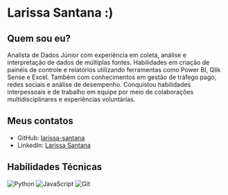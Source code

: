 # Larissa Santana :)

## Quem sou eu?

Analista de Dados Júnior com experiência em coleta, análise e interpretação de dados de
múltiplas fontes. Habilidades em criação de painéis de controle e relatórios utilizando
ferramentas como Power BI, Qlik Sense e Excel. Também com conhecimentos em gestão
de tráfego pago, redes sociais e análise de desempenho. Conquistou habilidades
interpessoais e de trabalho em equipe por meio de colaborações multidisciplinares e
experiências voluntárias.


## Meus contatos
- GitHub: [larissa-santana](https://github.com/larissa-santana)
- LinkedIn: [Larissa Santana](https://www.linkedin.com/in/larissaliradesantana/) 



## Habilidades Técnicas
![Python](https://img.shields.io/badge/Python-black?style=for-the-badge&logo=python&logoColor=white) ![JavaScript](https://img.shields.io/badge/SQL-purple?style=for-the-badge&logo=SQL&logoColor=white)
![Git](https://img.shields.io/badge/Git-green?style=for-the-badge&logo=git&logoColor=white)
